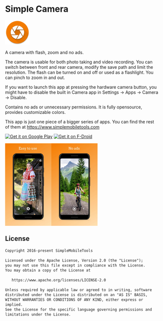 # Simple Camera
<img alt="Logo" src="app/src/main/res/mipmap-xxxhdpi/ic_launcher.png" width="80" />

A camera with flash, zoom and no ads.

The camera is usable for both photo taking and video recording. You can switch between front and rear camera, modify the save path and limit the resolution. The flash can be turned on and off or used as a flashlight. You can pinch to zoom in and out.

If you want to launch this app at pressing the hardware camera button, you might have to disable the built in Camera app in Settings -> Apps -> Camera -> Disable.

Contains no ads or unnecessary permissions. It is fully opensource, provides customizable colors.

This app is just one piece of a bigger series of apps. You can find the rest of them at https://www.simplemobiletools.com

<a href='https://play.google.com/store/apps/details?id=com.simplemobiletools.camera'><img src='https://simplemobiletools.com/assets/images/google-play.png' alt='Get it on Google Play' height='45' /></a>
<a href='https://f-droid.org/packages/com.simplemobiletools.camera'><img src='https://simplemobiletools.com/assets/images/f-droid.png' alt='Get it on F-Droid' height='45' /></a>


<div style="display:flex;">
<img alt="App image" src="fastlane/metadata/android/en-US/images/phoneScreenshots/app_1.jpg" width="30%">
<img alt="App image" src="fastlane/metadata/android/en-US/images/phoneScreenshots/app_2.jpg" width="30%">
</div>

License
-------
    Copyright 2016-present SimpleMobileTools
    
    Licensed under the Apache License, Version 2.0 (the "License");
    you may not use this file except in compliance with the License.
    You may obtain a copy of the License at
    
       https://www.apache.org/licenses/LICENSE-2.0
    
    Unless required by applicable law or agreed to in writing, software
    distributed under the License is distributed on an "AS IS" BASIS,
    WITHOUT WARRANTIES OR CONDITIONS OF ANY KIND, either express or implied.
    See the License for the specific language governing permissions and
    limitations under the License.
